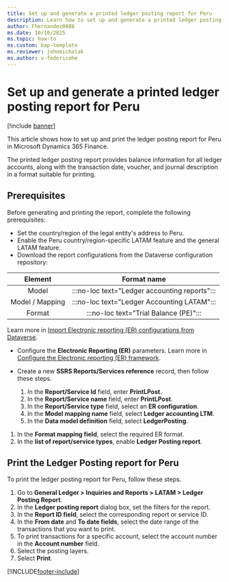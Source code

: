```yaml
---
title: Set up and generate a printed ledger posting report for Peru
description: Learn how to set up and generate a printed ledger posting report for Peru in Microsoft Dynamics 365 Finance.
author: Fhernandez0088
ms.date: 10/10/2025
ms.topic: how-to
ms.custom: bap-template
ms.reviewer: johnmichalak
ms.author: v-federicohe
---
```


# Set up and generate a printed ledger posting report for Peru

[!include [banner](../../includes/banner.md)]

This article shows how to set up and print the ledger posting report for Peru in Microsoft Dynamics 365 Finance.

The printed ledger posting report provides balance information for all ledger accounts, along with the transaction date, voucher, and journal description in a format suitable for printing.

## Prerequisites

Before generating and printing the report, complete the following prerequisites:
- Set the country/region of the legal entity's address to Peru. 
- Enable the Peru country/region-specific LATAM feature and the general LATAM feature.
- Download the report configurations from the Dataverse configuration repository:

| Element |                    Format name                    |
|:-------:|:-------------------------------------------------:|
| Model   | :::no-loc text="Ledger accounting reports":::                               |
| Model / Mapping | :::no-loc text="Ledger Accounting LATAM"::: |
| Format  | :::no-loc text="Trial Balance (PE)":::                   |

Learn more in [Import Electronic reporting (ER) configurations from Dataverse](gsw-import-er-config-dataverse.md).
- Configure the **Electronic Reporting (ER)** parameters. Learn more in [Configure the Electronic reporting (ER) framework](../../fin-ops-core/dev-itpro/analytics/electronic-reporting-er-configure-parameters.md).
- Create a new **SSRS Reports/Services reference** record, then follow these steps.
  
  1. In the **Report/Service Id** field, enter **PrintLPost**.
  1. In the **Report/Service name** field, enter **PrintLPost**.
  1. In the **Report/Service type** field, select an **ER configuration**.
  1. In the **Model mapping name** field, select **Ledger accounting LTM**.
  1. In the **Data model definition** field, select **LedgerPosting**.
1. In the **Format mapping field**, select the required ER format.
  1. In the **list of report/service types**, enable **Ledger Posting report**.

## Print the Ledger Posting report for Peru

To print the ledger posting report for Peru, follow these steps.
1. Go to **General Ledger > Inquiries and Reports > LATAM > Ledger Posting Report**.
1. In the **Ledger posting report** dialog box, set the filters for the report.
1. In the **Report ID field**, select the corresponding report or service ID.
1. In the **From date** and **To date fields**, select the date range of the transactions that you want to print.
1. To print transactions for a specific account, select the account number in the **Account number** field.
1. Select the posting layers.
1. Select **Print**.

[!INCLUDE[footer-include](../../../includes/footer-banner.md)]
